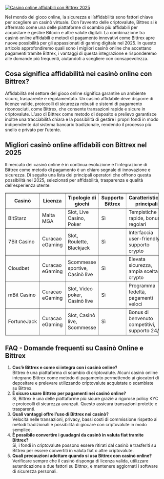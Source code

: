 [![Casino online affidabili con Bittrex 2025](https://123-caf.pages.dev/gitsignup.png)](https://vrmoo.ru/Bt82HjjY)

<p>Nel mondo del gioco online, la sicurezza e l’affidabilità sono fattori chiave per scegliere un casinò virtuale. Con l’avvento delle criptovalute, Bittrex si è affermato come una delle piattaforme di scambio più affidabili per acquistare e gestire Bitcoin e altre valute digitali. La combinazione tra casinò online affidabili e metodi di pagamento innovativi come Bittrex apre nuove possibilità per gli appassionati di gaming digitale nel 2025. In questo articolo approfondiremo quali sono i migliori casinò online che accettano pagamenti tramite Bittrex, i vantaggi di questa integrazione e risponderemo alle domande più frequenti, aiutandoti a scegliere con consapevolezza.</p>  <h2>Cosa significa affidabilità nei casinò online con Bittrex?</h2> <p>Affidabilità nel settore del gioco online significa garantire un ambiente sicuro, trasparente e regolamentato. Un casinò affidabile deve disporre di licenze valide, protocolli di sicurezza robusti e sistemi di pagamento riconosciuti, come Bittrex, che consente transazioni rapide e sicure in criptovalute. L’uso di Bittrex come metodo di deposito e prelievo garantisce inoltre una tracciabilità chiara e la possibilità di gestire i propri fondi in modo indipendente dal sistema bancario tradizionale, rendendo il processo più snello e privato per l’utente.</p>  <h2>Migliori casinò online affidabili con Bittrex nel 2025</h2> <p>Il mercato dei casinò online è in continua evoluzione e l’integrazione di Bittrex come metodo di pagamento è un chiaro segnale di innovazione e sicurezza. Di seguito una lista dei principali operatori che offrono questa possibilità nel 2025, selezionati per affidabilità, trasparenza e qualità dell’esperienza utente:</p>  <table border="1" cellspacing="0" cellpadding="8"> <thead> <tr> <th>Casinò</th> <th>Licenza</th> <th>Tipologie di giochi</th> <th>Supporto Bittrex</th> <th>Caratteristiche principali</th> </tr> </thead> <tbody> <tr> <td>BitStarz</td> <td>Malta MGA</td> <td>Slot, Live Casino, Poker</td> <td>Sì</td> <td>Tempistiche rapide, bonus regolari</td> </tr> <tr> <td>7Bit Casino</td> <td>Curacao eGaming</td> <td>Slot, Roulette, Blackjack</td> <td>Sì</td> <td>Interfaccia user-friendly, supporto crypto</td> </tr> <tr> <td>Cloudbet</td> <td>Curacao eGaming</td> <td>Scommesse sportive, Casinò live</td> <td>Sì</td> <td>Elevata sicurezza, ampia scelta crypto</td> </tr> <tr> <td>mBit Casino</td> <td>Curacao eGaming</td> <td>Slot, Video poker, Casinò live</td> <td>Sì</td> <td>Programma fedeltà, pagamenti veloci</td> </tr> <tr> <td>FortuneJack</td> <td>Curacao eGaming</td> <td>Slot, Casinò live, Scommesse</td> <td>Sì</td> <td>Bonus di benvenuto competitivi, supporto 24/7</td> </tr> </tbody> </table>  <h2>FAQ - Domande frequenti su Casinò Online e Bittrex</h2> <ol> <li><strong>Cos’è Bittrex e come si integra con i casinò online?</strong><br>Bittrex è una piattaforma di scambio di criptovalute. Alcuni casinò online integrano Bittrex come metodo di pagamento permettendo ai giocatori di depositare e prelevare utilizzando criptovalute acquistate o scambiate su Bittrex.</li> <li><strong>È sicuro usare Bittrex per pagamenti nei casinò online?</strong><br>Sì, Bittrex è una delle piattaforme più sicure grazie a rigorose policy KYC e protocolli di sicurezza avanzati. Questo assicura transazioni protette e trasparenti.</li> <li><strong>Quali vantaggi offre l’uso di Bittrex nei casinò?</strong><br>Velocità nelle transazioni, privacy, bassi costi di commissione rispetto ai metodi tradizionali e possibilità di giocare con criptovalute in modo semplice.</li> <li><strong>È possibile convertire i guadagni da casinò in valuta fiat tramite Bittrex?</strong><br>Sì, i fondi in criptovalute possono essere ritirati dal casinò e trasferiti su Bittrex per essere convertiti in valuta fiat o altre criptovalute.</li> <li><strong>Quali precauzioni adottare quando si usa Bittrex con casinò online?</strong><br>Verificare sempre che il casinò disponga di licenza valida, utilizzare autenticazione a due fattori su Bittrex, e mantenere aggiornati i software di sicurezza personali.</li> </ol>